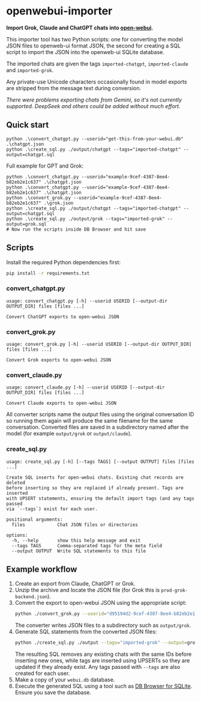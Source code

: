 # openwebui-importer

**Import Grok, Claude and ChatGPT chats into [open-webui](https://github.com/open-webui/open-webui).**

This importer tool has two Python scripts: one for converting the model JSON files to openweb-ui format JSON, the second for 
creating a SQL script to import the JSON into the openweb-ui SQLite database.  

The imported chats are given the tags `imported-chatgpt`, `imported-claude` and `imported-grok`.

Any private-use Unicode characters occasionally found in model exports are stripped from the message text during conversion.

*There were problems exporting chats from Gemini, so it's not currently supported. DeepSeek and others could be added without much effort.*

## Quick start

```
python .\convert_chatgpt.py --userid="get-this-from-your-webui.db" .\chatgpt.json   
python .\create_sql.py ./output/chatgpt --tags="imported-chatgpt" --output=chatgpt.sql
```

Full example for GPT and Grok:

```
python .\convert_chatgpt.py --userid="example-9cef-4387-8ee4-b82eb2e1c637" .\chatgpt.json
python .\convert_chatgpt.py --userid="example-9cef-4387-8ee4-b82eb2e1c637" .\chatgpt.json
python .\convert_grok.py --userid="example-9cef-4387-8ee4-b82eb2e1c637" .\grok.json      
python .\create_sql.py ./output/chatgpt --tags="imported-chatgpt" --output=chatgpt.sql
python .\create_sql.py ./output/grok --tags="imported-grok" --output=grok.sql
# Now run the scripts inside DB Browser and hit save
```

## Scripts

Install the required Python dependencies first:

```bash
pip install -r requirements.txt
```

### convert_chatgpt.py

```
usage: convert_chatgpt.py [-h] --userid USERID [--output-dir OUTPUT_DIR] files [files ...]

Convert ChatGPT exports to open-webui JSON
```

### convert_grok.py

```
usage: convert_grok.py [-h] --userid USERID [--output-dir OUTPUT_DIR] files [files ...]

Convert Grok exports to open-webui JSON
```

### convert_claude.py

```
usage: convert_claude.py [-h] --userid USERID [--output-dir OUTPUT_DIR] files [files ...]

Convert Claude exports to open-webui JSON
```

All converter scripts name the output files using the original conversation ID
so running them again will produce the same filename for the same conversation.
Converted files are saved in a subdirectory named after the model (for example
`output/grok` or `output/claude`).

### create_sql.py

```
usage: create_sql.py [-h] [--tags TAGS] [--output OUTPUT] files [files ...]

Create SQL inserts for open-webui chats. Existing chat records are deleted
before inserting so they are replaced if already present. Tags are inserted
with UPSERT statements, ensuring the default import tags (and any tags passed
via `--tags`) exist for each user.

positional arguments:
  files            Chat JSON files or directories

options:
  -h, --help       show this help message and exit
  --tags TAGS      Comma-separated tags for the meta field
  --output OUTPUT  Write SQL statements to this file
```

## Example workflow

1. Create an export from Claude, ChatGPT or Grok.
2. Unzip the archive and locate the JSON file (for Grok this is `prod-grok-backend.json`).
3. Convert the export to open-webui JSON using the appropriate script:
   ```bash
   python ./convert_grok.py --userid="d95194d2-9cef-4387-8ee4-b82eb2e1c637" ./grok.json
   ```
   The converter writes JSON files to a subdirectory such as `output/grok`.
4. Generate SQL statements from the converted JSON files:
   ```bash
   python ./create_sql.py ./output --tags="imported-grok" --output=grok.sql
   ```
   The resulting SQL removes any existing chats with the same IDs before
   inserting new ones, while tags are inserted using UPSERTs so they are
   updated if they already exist. Any tags passed with `--tags` are also created
   for each user.
5. Make a copy of your `webui.db` database.
6. Execute the generated SQL using a tool such as [DB Browser for SQLite](https://sqlitebrowser.org/dl/). Ensure you save the database.

